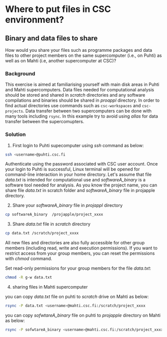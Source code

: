 # Where to put files in CSC environment?

## Binary and data files to share

How would you share your files such as programme packages and data files to other project members on the same supercomputer (i.e., on Puhti) as well as on Mahti (i.e, another supercomputer at CSC)?

###  Background

This exercise is aimed at familiarising yourself with main disk areas in Puhti and Mahti supercomputers. Data files needed for computational analysis should be stored and shared in *scratch* directories and any software compilations and binaries should be shared in *proappl* directory. In order to find actual directories use commands such as `csc-workspaces` and `csc-projects`. Data transfer between two supercomputers can be done with many tools including `rsync`. In this example try to avoid using *allas* for data transfer between the supercomupters. 

### Solution

1. First login to Puhti supecomputer using *ssh* command as below:

```bash
ssh <username>@puhti.csc.fi
```
Authenticate using the password associated with CSC user account. Once your login to Puhti is successful, Linux terminal will be opened for command-line interaction in your home directory. Let's assume that file *data.txt* is intended for computational use and *softwareA_binary* is a software tool needed for analysis. As you know the project name, you can share file *data.txt* in scratch folder and *softwareA_binary* file in projapple directory.

2. Share your *softwareA_binary* file in *projappl* directory

```bash
cp softwareA_binary  /projapple/project_xxxx
````

3. Share *data.txt* file in *scratch* directory
```bash
cp data.txt /scratch/project_xxxx
```
All new files and directories are also fully accessible for other group members (including read, write and execution permissions). If you want to restrict access from your group members, you can reset the permissions with *chmod* command.

Set read-only permissions for your group members for the file *data.txt*:

```bash
chmod -R g-w data.txt
```
4. sharing files in Mahti supercomputer

you can copy *data.txt* file on puhti to *scratch* drive on Mahti as below:

```bash
rsync -P data.txt <username>@mahti.csc.fi:/scratch/project_xxxx
```
you can copy *sofwtareA_binary* file on puhti to *projapple* directory on Mahti as below:

```bash
rsync -P sofwtareA_binary <username>@mahti.csc.fi:/scratch/project_xxxx
```

